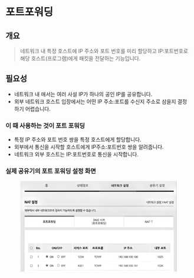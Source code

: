 # 포트포워딩

## 개요&#x20;

> 네트워크 내 특정 호스트에 IP 주소와 포트 번호를 미리 할당하고 IP:포트번호로 해당 호스트(프로그램)에게 패킷을 전달하는 기능입니다.&#x20;



## 필요성&#x20;

* 네트워크 내 애서는 여러 사설 IP가 하나의 공인 IP를 공유합니다.&#x20;
* 외부 네트워크 호스트 입장에서는 어떤 IP 주소:포트를 수신지 주소로 삼을지 결정하기 어렵습니다.&#x20;



### 이 때 사용하는 것이 포트 포워딩&#x20;

* 특정 IP 주소와 포트 번호 쌍을 특정 호스트에게 할당합니다.&#x20;
* 외부에서 통신을 시작할 호스트에게 IP주소:포트번호 쌍을 알려줍니다.&#x20;
* 네트워크 외부 호스트는 IP:포트번호로 통신을 시작합니다.&#x20;



### 실제 공유기의 포트 포워딩 설정 화면

<figure><img src="../../../.gitbook/assets/image.png" alt=""><figcaption></figcaption></figure>



